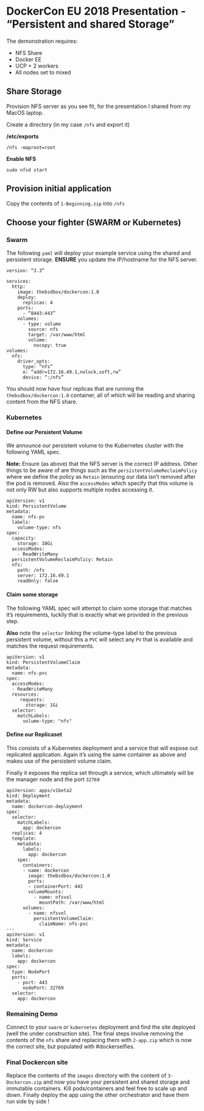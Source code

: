 # DockerCon EU 2018 Presentation - “Persistent and shared Storage”

The demonstration requires:

- NFS Share
- Docker EE
- UCP + 2 workers
- All nodes set to mixed

## Share Storage

Provision NFS server as you see fit, for the presentation I shared from my MacOS laptop.

Create a directory (in my case `/nfs` and export it)

**/etc/exports**

```
/nfs -maproot=root
```

**Enable NFS**

```
sudo nfsd start
```

## Provision initial application

Copy the contents of `1-Beginning.zip` into `/nfs`

## Choose your fighter (**SWARM** or **Kubernetes**)

### Swarm

The following `yaml` will deploy your example service using the shared and persistent storage. **ENSURE** you update the IP/hostname for the NFS server.

```
version: “3.3”

services:
  http:
    image: thebsdbox/dockercon:1.0
    deploy:
      replicas: 4
    ports:
      - “8443:443”
    volumes:
      - type: volume
        source: nfs
        target: /var/www/html 
        volume:
          nocopy: true
volumes:
  nfs:
    driver_opts:
      type: “nfs”
      o: “addr=172.16.49.1,nolock,soft,rw”
      device: “:/nfs”
```

You should now have four replicas that are running the `thebsdbox/dockercon:1.0` container, all of which will be reading and sharing content from the NFS share.

### Kubernetes

#### Define our Persistent Volume

We announce our persistent volume to the Kubernetes cluster with the following YAML spec.

**Note:** Ensure (as above) that the NFS server is the correct IP address. Other things to be aware of are things such as the `persistentVolumeReclaimPolicy` where we define the policy as `Retain` (ensuring our data isn’t removed after the pod is removed. Also the `accessModes` which specify that this volume is not only RW but also supports multiple nodes accessing it.

```
apiVersion: v1
kind: PersistentVolume
metadata:
  name: nfs-pv
  labels: 
    volume-type: nfs
spec:
  capacity:
    storage: 10Gi 
  accessModes:
    - ReadWriteMany 
  persistentVolumeReclaimPolicy: Retain 
  nfs: 
    path: /nfs 
    server: 172.16.49.1
    readOnly: false
```

#### Claim some storage

The following YAML spec will attempt to claim some storage that matches it’s requirements, luckily that is exactly what we provided in the previous step.

**Also** note the `selector` linking the volume-type label to the previous persistent volume, without this a `PVC` will select any `PV` that is available and matches the request requirements.

```
apiVersion: v1
kind: PersistentVolumeClaim
metadata:
  name: nfs-pvc  
spec:
  accessModes:
  - ReadWriteMany      
  resources:
     requests:
       storage: 1Gi
  selector:
    matchLabels:
      volume-type: "nfs" 
```

#### Define our Replicaset

This consists of a Kubernetes deployment and a service that will expose out replicated application. Again it’s using the same container as above and makes use of the persistent volume claim.

Finally it exposes the replica set through a service, which ultimately will be the manager node and the port `32769`

```
apiVersion: apps/v1beta2
kind: Deployment
metadata:
  name: dockercon-deployment
spec:
  selector:
    matchLabels:
      app: dockercon
  replicas: 4
  template:
    metadata:
      labels:
        app: dockercon
    spec:
      containers:
      - name: dockercon
        image: thebsdbox/dockercon:1.0
        ports:
        - containerPort: 443
        volumeMounts:
          - name: nfsvol 
            mountPath: /var/www/html 
      volumes:
        - name: nfsvol
          persistentVolumeClaim:
            claimName: nfs-pvc
---  
apiVersion: v1
kind: Service
metadata:
  name: dockercon
  labels:
    app: dockercon
spec:
  type: NodePort
  ports:
    - port: 443
      nodePort: 32769
  selector:
    app: dockercon
```

### Remaining Demo

Connect to your `swarm` or `kubernetes` deployment and find the site deployed (well the under construction site). The final steps involve removing the contents of the `nfs` share and replacing them with `2-app.zip` which is now the correct site, but populated with #dockerselfies. 

### Final Dockercon site

Replace the contents of the `images` directory with the content of `3-Dockercon.zip` and now you have your persistent and shared storage and immutable containers. Kill pods/containers and feel free to scale up and down. Finally deploy the app using the other orchestrator and have them run side by side !
